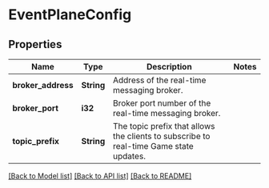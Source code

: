 # EventPlaneConfig

## Properties

Name | Type | Description | Notes
------------ | ------------- | ------------- | -------------
**broker_address** | **String** | Address of the real-time messaging broker. | 
**broker_port** | **i32** | Broker port number of the real-time messaging broker. | 
**topic_prefix** | **String** | The topic prefix that allows the clients to subscribe to real-time Game state updates. | 

[[Back to Model list]](../README.md#documentation-for-models) [[Back to API list]](../README.md#documentation-for-api-endpoints) [[Back to README]](../README.md)


